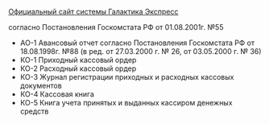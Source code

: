 [Официальный сайт системы Галактика Экспресс](http://galaktika-express.ru/)

согласно Постановления Госкомстата РФ от 01.08.2001г. №55
  * АО-1	Авансовый отчет
согласно Постановления Госкомстата РФ от 18.08.1998г. №88 (в ред. от 27.03.2000 г. № 26, от 03.05.2000 г. № 36)
  * КО-1	Приходный кассовый ордер
  * КО-2	Расходный кассовый ордер
  * КО-3	Журнал регистрации приходных и расходных кассовых документов
  * КО-4	Кассовая книга
  * КО-5	Книга учета принятых и выданных кассиром денежных средств